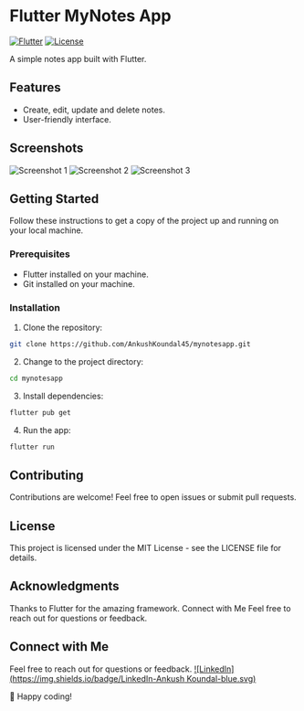 #  Flutter MyNotes App

[![Flutter](https://img.shields.io/badge/Flutter-2.8.0-blue.svg)](https://flutter.dev/)
[![License](https://img.shields.io/badge/License-MIT-green.svg)](LICENSE)

A simple notes app built with Flutter.

## Features

- Create, edit, update and delete notes.
- User-friendly interface.

## Screenshots

![Screenshot 1](https://ibb.co/XySwh1t)
![Screenshot 2](https://ibb.co/2sWWrvb)
![Screenshot 3](https://ibb.co/P5HRmht)

## Getting Started

Follow these instructions to get a copy of the project up and running on your local machine.

### Prerequisites

- Flutter installed on your machine.
- Git installed on your machine.

### Installation
 1. Clone the repository:
```bash
git clone https://github.com/AnkushKoundal45/mynotesapp.git
```
 2. Change to the project directory:
```bash
cd mynotesapp
```
 3. Install dependencies:
```bash
flutter pub get
```
 4. Run the app:
```bash
flutter run
```
## Contributing
Contributions are welcome! Feel free to open issues or submit pull requests.

## License
This project is licensed under the MIT License - see the LICENSE file for details.

## Acknowledgments
Thanks to Flutter for the amazing framework.
Connect with Me
Feel free to reach out for questions or feedback.

## Connect with Me
Feel free to reach out for questions or feedback.
[![LinkedIn](https://img.shields.io/badge/LinkedIn-Ankush Koundal-blue.svg)](www.linkedin.com/in/ankush-koundal-9989171b2)

🚀 Happy coding!